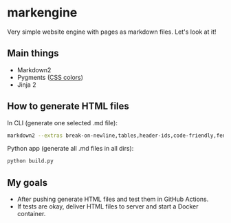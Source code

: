 # markengine

Very simple website engine with pages as markdown files. Let's look at it!

## Main things

* Markdown2
* Pygments ([CSS colors](https://github.com/richleland/pygments-css))
* Jinja 2

## How to generate HTML files

In CLI (generate one selected .md file):

```bash
markdown2 --extras break-on-newline,tables,header-ids,code-friendly,fenced-code-blocks,footnotes,smarty-pants,metadata,tag-friendly,wiki-tables,cuddled-lists src/INDEX.md > build/INDEX.html
```

Python app (generate all .md files in all dirs):

```bash
python build.py
```

## My goals

* After pushing generate HTML files and test them in GitHub Actions.
* If tests are okay, deliver HTML files to server and start a Docker container.